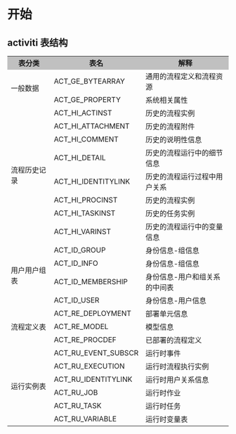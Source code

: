 # 开始

## activiti 表结构

<table>
    <tbody>
        <tr>
            <td style="background:silver" align='center'>
                <strong>
                    表分类
                </strong>
            </td>
            <td style="background:silver" align='center'>
                <strong>
                    表名
                </strong>
            </td>
            <td style="background:silver" align='center'>
                <strong>
                    解释
                </strong>
            </td>
        </tr>
        <tr>
            <td rowspan="2">
                一般数据
            </td>
            <td>
                ACT_GE_BYTEARRAY
            </td>
            <td>
                通用的流程定义和流程资源
            </td>
        </tr>
        <tr>
            <td>
                ACT_GE_PROPERTY
            </td>
            <td>
                系统相关属性
            </td>
        </tr>
        <tr>
            <td rowspan="8">
                流程历史记录 &nbsp;
            </td>
            <td>
                ACT_HI_ACTINST
            </td>
            <td>
                历史的流程实例
            </td>
        </tr>
        <tr>
            <td>
                ACT_HI_ATTACHMENT
            </td>
            <td>
                历史的流程附件
            </td>
        </tr>
        <tr>
            <td>
                ACT_HI_COMMENT
            </td>
            <td>
                历史的说明性信息
            </td>
        </tr>
        <tr>
            <td>
                ACT_HI_DETAIL
            </td>
            <td>
                历史的流程运行中的细节信息
            </td>
        </tr>
        <tr>
            <td>
                ACT_HI_IDENTITYLINK
            </td>
            <td>
                历史的流程运行过程中用户关系
            </td>
        </tr>
        <tr>
            <td>
                ACT_HI_PROCINST
            </td>
            <td>
                历史的流程实例
            </td>
        </tr>
        <tr>
            <td>
                ACT_HI_TASKINST
            </td>
            <td>
                历史的任务实例
            </td>
        </tr>
        <tr>
            <td>
                ACT_HI_VARINST
            </td>
            <td>
                历史的流程运行中的变量信息
            </td>
        </tr>
        <tr>
            <td rowspan="4">
                用户用户组表
            </td>
            <td>
                ACT_ID_GROUP
            </td>
            <td>
                身份信息-组信息
            </td>
        </tr>
        <tr>
            <td>
                ACT_ID_INFO
            </td>
            <td>
                身份信息-组信息
            </td>
        </tr>
        <tr>
            <td>
                ACT_ID_MEMBERSHIP
            </td>
            <td>
                身份信息-用户和组关系的中间表
            </td>
        </tr>
        <tr>
            <td>
                ACT_ID_USER
            </td>
            <td>
                身份信息-用户信息
            </td>
        </tr>
        <tr>
            <td rowspan="3">
                流程定义表
            </td>
            <td>
                ACT_RE_DEPLOYMENT
            </td>
            <td>
                部署单元信息
            </td>
        </tr>
        <tr>
            <td>
                ACT_RE_MODEL
            </td>
            <td>
                模型信息
            </td>
        </tr>
        <tr>
            <td>
                ACT_RE_PROCDEF
            </td>
            <td>
                已部署的流程定义
            </td>
        </tr>
        <tr>
            <td rowspan="6">
                运行实例表
            </td>
            <td>
                ACT_RU_EVENT_SUBSCR
            </td>
            <td>
                运行时事件
            </td>
        </tr>
        <tr>
            <td>
                ACT_RU_EXECUTION
            </td>
            <td>
                运行时流程执行实例
            </td>
        </tr>
        <tr>
            <td>
                ACT_RU_IDENTITYLINK
            </td>
            <td>
                运行时用户关系信息
            </td>
        </tr>
        <tr>
            <td>
                ACT_RU_JOB
            </td>
            <td>
                运行时作业
            </td>
        </tr>
        <tr>
            <td>
                ACT_RU_TASK
            </td>
            <td>
                运行时任务
            </td>
        </tr>
        <tr>
            <td>
                ACT_RU_VARIABLE
            </td>
            <td>
                运行时变量表
            </td>
        </tr>
    </tbody>
</table>